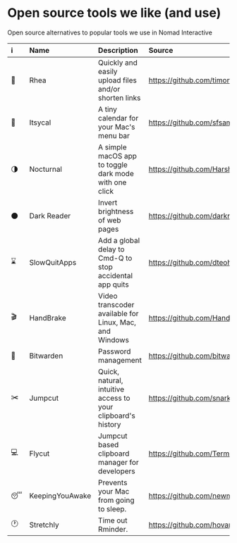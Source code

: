 # Open source tools we like (and use)
Open source alternatives to popular tools we use in Nomad Interactive

| :information_source: | Name  | Description | Source |
| :--- | :--- | :--- | :--- |
| :link: | Rhea  | Quickly and easily upload files and/or shorten links | https://github.com/timonus/Rhea |
| :calendar: | Itsycal | A tiny calendar for your Mac's menu bar | https://github.com/sfsam/itsycal |
| :last_quarter_moon: | Nocturnal | A simple macOS app to toggle dark mode with one click | https://github.com/HarshilShah/Nocturnal |
| :new_moon: | Dark Reader | Invert brightness of web pages | https://github.com/darkreader/darkreader |
| :hourglass: | SlowQuitApps | Add a global delay to Cmd-Q to stop accidental app quits | https://github.com/dteoh/SlowQuitApps |
| :clapper: | HandBrake | Video transcoder available for Linux, Mac, and Windows | https://github.com/HandBrake/HandBrake |
| :key: | Bitwarden | Password management | https://github.com/bitwarden |
| :scissors: | Jumpcut | Quick, natural, intuitive access to your clipboard's history | https://github.com/snark/jumpcut |
| :computer: | Flycut | Jumpcut based clipboard manager for developers | https://github.com/TermiT/Flycut |
| :sleeping: | KeepingYouAwake | Prevents your Mac from going to sleep. | https://github.com/newmarcel/KeepingYouAwake |
| :clock1: | Stretchly | Time out Rminder. | https://github.com/hovancik/stretchly |
